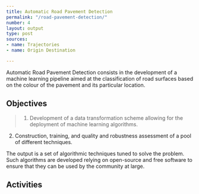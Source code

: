 ```yaml
---
title: Automatic Road Pavement Detection
permalink: "/road-pavement-detection/"
number: 4
layout: output
type: post
sources:
- name: Trajectories
- name: Origin Destination

---
```


Automatic Road Pavement Detection consists in the development of a machine learning pipeline aimed at the classification of road surfaces based on the colour of the pavement and its particular location.

## Objectives
> 1. Development of a data transformation scheme allowing for the deployment of machine learning algorithms.
2. Construction, training, and quality and robustness assessment of a pool of different techniques.

The output is a set of algorithmic techniques tuned to solve the problem. Such algorithms are developed relying on open-source and free software to ensure that they can be used by the community at large.

## Activities
